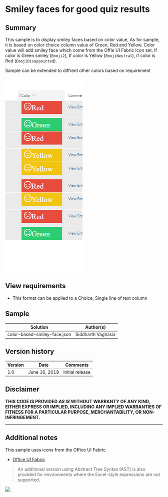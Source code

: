 # Smiley faces for good quiz results

## Summary
This sample is to display smiley faces based on color value, As for sample, it is based on color choice column value of
Green, Red and Yellow. Color value will add smiley face which come from the Offie UI Fabric Icon set. If color is Green smiley (`Emoji2`), If color is Yellow (`EmojiNeutral`), if color is Red (`EmojiDisappointed`).

Sample can be extended to diffrent other colors based on requirement


![screenshot of the sample](./assets/display.png)

## View requirements
- This format can be applied to a Choice, Single line of text column

## Sample

Solution|Author(s)
--------|---------
color-based-smiley-face.json | Siddharth Vaghasia

## Version history

Version|Date|Comments
-------|----|--------
1.0|June 16, 2019|Initial release


## Disclaimer
**THIS CODE IS PROVIDED *AS IS* WITHOUT WARRANTY OF ANY KIND, EITHER EXPRESS OR IMPLIED, INCLUDING ANY IMPLIED WARRANTIES OF FITNESS FOR A PARTICULAR PURPOSE, MERCHANTABILITY, OR NON-INFRINGEMENT.**

---

## Additional notes
This sample uses icons from the Office UI Fabric

- [Office UI Fabric](https://developer.microsoft.com/en-us/fabric)

> An additional version using Abstract Tree Syntax (AST) is also provided for environments where the Excel-style expressions are not supported.

<img src="https://telemetry.sharepointpnp.com/sp-dev-list-formatting/column-samples/readme-template" />